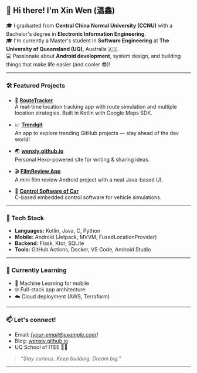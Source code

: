 ## 👋 Hi there! I'm Xin Wen (温鑫)

🎓 I graduated from **Central China Normal University (CCNU)** with a Bachelor's degree in **Electronic Information Engineering**.  
🎓 I'm currently a Master's student in **Software Engineering** at **The University of Queensland (UQ)**, Australia 🇦🇺.  
💻 Passionate about **Android development**, system design, and building things that make life easier (and cooler 😎)!

---

### 🛠️ Featured Projects

- 🚀 [**RouteTracker**](https://github.com/wenxiy/RouteTracker)  
  A real-time location tracking app with route simulation and multiple location strategies. Built in Kotlin with Google Maps SDK.

- 📈 [**Trendgit**](https://github.com/wenxiy/Trendgit)  
  An app to explore trending GitHub projects — stay ahead of the dev world!

- 🌏 [**wenxiy.github.io**](https://github.com/wenxiy/wenxiy.github.io)  
  Personal Hexo-powered site for writing & sharing ideas.

- 🎬 [**FilmReview App**](https://github.com/muxi-mini-project/2020-FilmReview-android)  
  A mini film review Android project with a neat Java-based UI.

- 🚗 [**Control Software of Car**](https://github.com/wenxiy/The-control-software-of-car)  
  C-based embedded control software for vehicle simulations.

---

### 🔧 Tech Stack

- **Languages:** Kotlin, Java, C, Python  
- **Mobile:** Android (Jetpack, MVVM, FusedLocationProvider)  
- **Backend:** Flask, Ktor, SQLite  
- **Tools:** GitHub Actions, Docker, VS Code, Android Studio

---

### 🌱 Currently Learning

- 🧠 Machine Learning for mobile  
- 🌐 Full-stack app architecture  
- ☁️ Cloud deployment (AWS, Terraform)

---

### 📫 Let's connect!

- Email: *[your-email@example.com]*  
- Blog: [wenxiy.github.io](https://wenxiy.github.io)  
- UQ School of ITEE 🧑‍🎓

> _“Stay curious. Keep building. Dream big.”_

---
